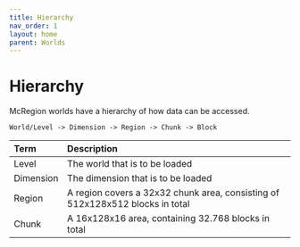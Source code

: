 ```yaml
---
title: Hierarchy
nav_order: 1
layout: home
parent: Worlds
---
```


# Hierarchy
McRegion worlds have a hierarchy of how data can be accessed.

`World/Level -> Dimension -> Region -> Chunk -> Block`

| Term | Description |
| :--- | :--- |
| Level | The world that is to be loaded |
| Dimension | The dimension that is to be loaded |
| Region | A region covers a 32x32 chunk area, consisting of 512x128x512 blocks in total |
| Chunk | A 16x128x16 area, containing 32.768 blocks in total |